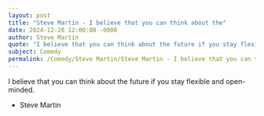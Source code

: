 ```yaml
---
layout: post
title: "Steve Martin - I believe that you can think about the"
date: 2024-12-28 12:00:00 -0000
author: Steve Martin
quote: "I believe that you can think about the future if you stay flexible and open-minded."
subject: Comedy
permalink: /Comedy/Steve Martin/Steve Martin - I believe that you can think about the
---
```


I believe that you can think about the future if you stay flexible and open-minded.

- Steve Martin
